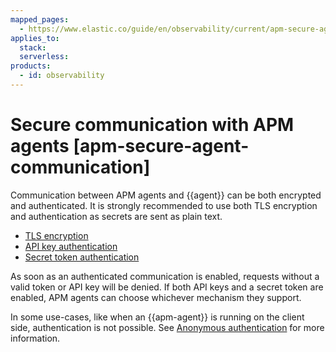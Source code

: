 ```yaml
---
mapped_pages:
  - https://www.elastic.co/guide/en/observability/current/apm-secure-agent-communication.html
applies_to:
  stack:
  serverless:
products:
  - id: observability
---
```


# Secure communication with APM agents [apm-secure-agent-communication]

Communication between APM agents and {{agent}} can be both encrypted and authenticated. It is strongly recommended to use both TLS encryption and authentication as secrets are sent as plain text.

* [TLS encryption](/solutions/observability/apm/apm-agent-tls-communication.md)
* [API key authentication](/solutions/observability/apm/api-keys.md)
* [Secret token authentication](/solutions/observability/apm/secret-token.md)

As soon as an authenticated communication is enabled, requests without a valid token or API key will be denied. If both API keys and a secret token are enabled, APM agents can choose whichever mechanism they support.

In some use-cases, like when an {{apm-agent}} is running on the client side, authentication is not possible. See [Anonymous authentication](/solutions/observability/apm/anonymous-authentication.md) for more information.

